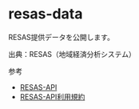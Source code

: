 # resas-data
RESAS提供データを公開します。

出典：RESAS（地域経済分析システム）

参考
- [RESAS-API](https://opendata.resas-portal.go.jp/)
- [RESAS-API利用規約](https://opendata.resas-portal.go.jp/terms.html)
